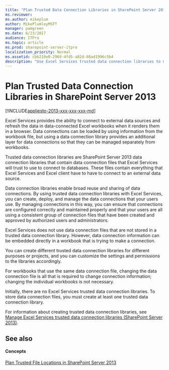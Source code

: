 ```yaml
---
title: "Plan Trusted Data Connection Libraries in SharePoint Server 2013"
ms.reviewer: 
ms.author: mikeplum
author: MikePlumleyMSFT
manager: pamgreen
ms.date: 6/23/2017
audience: ITPro
ms.topic: article
ms.prod: sharepoint-server-itpro
localization_priority: Normal
ms.assetid: cbb210e8-2969-4fd5-a82d-08ad1996c5b4
description: "Use Excel Services trusted data connection libraries to manage and secure data connections for Excel Services in SharePoint Server."
---
```


# Plan Trusted Data Connection Libraries in SharePoint Server 2013

[!INCLUDE[appliesto-2013-xxx-xxx-xxx-md](../includes/appliesto-2013-xxx-xxx-xxx-md.md)]
  
Excel Services provides the ability to connect to external data sources and refresh the data in data-connected Excel workbooks when it renders them in a browser. Data connections can be loaded by using information from the workbook file, but using a data connection library provides an additional layer for data connections so that they can be managed separately from workbooks.
  
Trusted data connection libraries are SharePoint Server 2013 data connection libraries that contain data connection files that Excel Services will trust to use to connect to databases. These files contain everything that Excel Services and Excel client have to have to connect to an external data source. 
  
Data connection libraries enable broad reuse and sharing of data connections. By using trusted data connection libraries with Excel Services, you can create, deploy, and manage the data connections that your users use. By managing connections in this way, you can ensure that connections are configured correctly and maintained properly and that your users are all using a consistent group of connection files that have been created and approved by authorized users and administrators.
  
Excel Services does not use data connection files that are not stored in a trusted data connection library. However, data connection information can be embedded directly in a workbook that is trying to make a connection.
  
You can create different trusted data connection libraries for different purposes or projects, and you can customize the settings and permissions to the libraries accordingly.
  
For workbooks that use the same data connection file, changing the data connection file is all that is required to change connection information; changing the individual workbooks is not necessary.
  
Initially, there are no Excel Services trusted data connection libraries. To store data connection files, you must create at least one trusted data connection library.
  
For information about creating trusted data connection libraries, see [Manage Excel Services trusted data connection libraries (SharePoint Server 2013)](manage-excel-services-trusted-data-connection-libraries.md).
  
## See also

#### Concepts

[Plan Trusted File Locations in SharePoint Server 2013](plan-trusted-file-locations.md)

